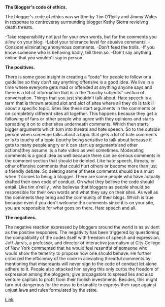 **The Blogger's code of ethics.**

  The blogger's code of ethics was written by Tim O’Reilly and Jimmy Wales in response to controversy 
    surrounding blogger Kathy Sierra revieivng death threats.

  -Take responsibility not just for your own words, but for the comments you allow on your blog.
  -Label your tolerance level for abusive comments.
  -Consider eliminating anonymous comments.
  -Don't feed the trolls.
  -If you know someone who is behaving badly, tell them so.
  -Don't say anything online that you wouldn't say in person.

**The positives.**

There is some good insight in creating a “code” for people to follow or a guideline so they don't say anything offensive is a good idea. We live in a time where everyone gets mad or offended at anything anyone says and there is a lot of information that is in the “touchy subjects” section of conversation. Things that you just shouldn't talk about. Hate speech is a term that is thrown around alot and alot of sites where all they do is talk ill about a specific topic. Sites like these start arguments in the comments or on completely different sites all together. This happens because they get a following of fans or other people who agree with they opinions and starts spreading it on to other sites underneath comments. Which then starts bigger arguments which turn into threats and hate speech. So to the outside person when someone talks about a topic that gets a lot of hate comments or is to touchy of a topic (touchy being sensitive to talk about because it gets to many people angry or it can start up arguments and other actions)they assume its a hate video as well sometimes. Moderating comments is a good idea as well because there can be serious comments in the comment section that should be deleted. Like hate speech, threats, or other offensive comments that could hurt others or become more than just a friendly debate. So deleting some of these comments should be a must when it comes to being a blogger.
There are some people who have actually drafted their own code of conduct. On what they believe the code should entail. Like tim o'reilly , who believes that bloggers as people should be responsible for their own words and what they say on their sites. As well as the comments they bring and the community of their blogs. Which is true because even if you don't welcome the comments since it is on your site, you are responsible for what goes on there. Hate speech and all.

**The negatives.**

The negative reaction expressed by bloggers around the world is as evident as the positive responses. The negativity has been triggered by questioning the compatibility of the codes itself with freedom of speech and expression. Jeff Jarvis, a professor, and director of interactive journalism at City College of New York commented that he would feel resentful of someone who would show the temerity to propose how one should behave. He further criticized the efficiency of the code in alleviating threatful comments by mentioning that miscreants will never sign to the code of conduct let alone adhere to it. People also attacked him saying this only curbs the freedom of expression among the bloggers, give propagators to spread lies and also venture capitals to profit from their foolish investments. Besides, this might turn out dangerous for the mass to be unable to express their rage against unjust laws and rules formulated by the state.

[Link](https://www.youtube.com/watch?v=R3QEgox2cCE)

